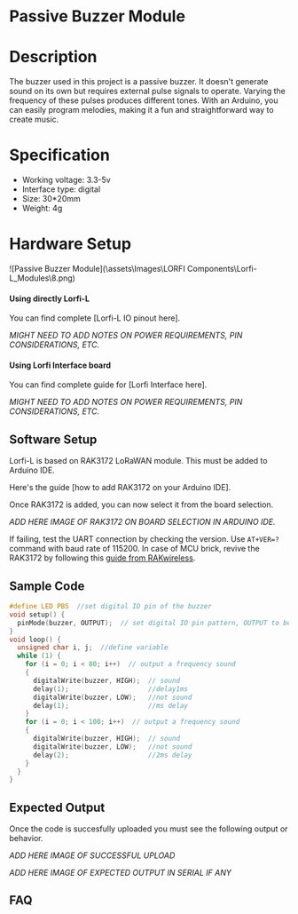 # Passive Buzzer Module

# Description

The buzzer used in this project is a passive buzzer. It doesn't generate sound on its own but requires external pulse signals to operate. Varying the frequency of these pulses produces different tones. With an Arduino, you can easily program melodies, making it a fun and straightforward way to create music.

# Specification

- Working voltage: 3.3-5v
- Interface type: digital
- Size: 30*20mm
- Weight: 4g

# Hardware Setup

![Passive Buzzer Module](\assets\Images\LORFI Components\Lorfi-L_Modules\8.png)

#### Using directly Lorfi-L

You can find complete [Lorfi-L IO pinout here].

*MIGHT NEED TO ADD NOTES ON POWER REQUIREMENTS, PIN CONSIDERATIONS, ETC.*

#### Using Lorfi Interface board

You can find complete guide for [Lorfi Interface here].

*MIGHT NEED TO ADD NOTES ON POWER REQUIREMENTS, PIN CONSIDERATIONS, ETC.*

## Software Setup

Lorfi-L is based on RAK3172 LoRaWAN module. This must be added to Arduino IDE.

Here's the guide [how to add RAK3172 on your Arduino IDE].

Once RAK3172 is added, you can now select it from the board selection.

*ADD HERE IMAGE OF RAK3172 ON BOARD SELECTION IN ARDUINO IDE.*

If failing, test the UART connection by checking the version. Use `AT+VER=?` command with baud rate of 115200. In case of MCU brick, revive the RAK3172 by following this [guide from RAKwireless](https://learn.rakwireless.com/hc/en-us/articles/26687606549911-How-To-Guide-STM32CubeProgrammer-for-RAK-Modules).

## **Sample Code**
```c
#define LED PB5  //set digital IO pin of the buzzer
void setup() {
  pinMode(buzzer, OUTPUT);  // set digital IO pin pattern, OUTPUT to be output
}
void loop() {
  unsigned char i, j;  //define variable
  while (1) {
    for (i = 0; i < 80; i++)  // output a frequency sound
    {
      digitalWrite(buzzer, HIGH);  // sound
      delay(1);                    //delay1ms
      digitalWrite(buzzer, LOW);   //not sound
      delay(1);                    //ms delay
    }
    for (i = 0; i < 100; i++)  // output a frequency sound
    {
      digitalWrite(buzzer, HIGH);  // sound
      digitalWrite(buzzer, LOW);   //not sound
      delay(2);                    //2ms delay
    }
  }
}
```

## Expected Output

Once the code is succesfully uploaded you must see the following output or behavior.

*ADD HERE IMAGE OF SUCCESSFUL UPLOAD*

*ADD HERE IMAGE OF EXPECTED OUTPUT IN SERIAL IF ANY*

## FAQ
